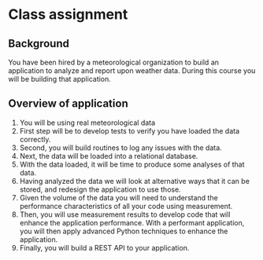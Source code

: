 # Class assignment

## Background
You have been hired by a meteorological organization to build an application to analyze and report upon weather data. During this course you will be building that application.

## Overview of application
1. You will be using real meteorological data
1. First step will be to develop tests to verify you have loaded the data correctly.
1. Second, you will build routines to log any issues with the data.
1. Next, the data will be loaded into a relational database.
1. With the data loaded, it will be time to produce some analyses of that data.
1. Having analyzed the data we will look at alternative ways that it can be stored, and redesign the application to use those.
1. Given the volume of the data you will need to understand the performance characteristics of all your code using measurement.
1. Then, you will use measurement results to develop code that will enhance the application performance.
With a performant application, you will then apply advanced Python techniques to enhance the application.
1. Finally, you will build a REST API to your application.

